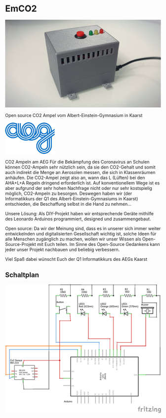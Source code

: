 # EmCO2
[![EMCO2](https://github.com/codekoch/EmCO2/blob/main/prototyp.jpg)](https://www.aeg-kaarst.eu/de/)

Open source CO2 Ampel vom Albert-Einstein-Gymnasium in Kaarst

[![AEG](https://github.com/codekoch/EmCO2/blob/main/logo_small_blau.png)](https://www.aeg-kaarst.eu/de/)

CO2 Ampeln am AEG
Für die Bekämpfung des Coronavirus an Schulen können CO2-Ampeln sehr nützlich sein, da sie den CO2-Gehalt und somit auch indirekt die Menge an Aerosolen messen, die sich in Klassenräumen anhäufen. Die CO2-Ampel zeigt also an, wann das L (Lüften) bei den AHA+L+A Regeln dringend erforderlich ist. Auf konventionellem Wege ist es aber aufgrund der sehr hohen Nachfrage nicht oder nur sehr kostspielig möglich, CO2-Ampeln zu besorgen. Deswegen haben wir (der Informatikkurs der Q1 des Albert-Einstein-Gymnasiums in Kaarst) entschieden, die Beschaffung selbst in die Hand zu nehmen...

Unsere Lösung:
Als DIY-Projekt haben wir entsprechende Geräte mithilfe des Leonardo Arduinos programmiert, designed und zusammengebaut.

Open source:
Da wir der Meinung sind, dass es in unserer sich immer weiter entwickelnden und digitalisierten Gesellschaft wichtig ist, solche Ideen für alle Menschen zugänglich zu machen, wollen wir unser Wissen als Open-Source-Projekt mit Euch teilen. Im Sinne des Open-Source Gedankens kann jeder unser Projekt nachbauen und beliebig verbessern.

Viel Spaß dabei wünscht Euch
der Q1 Informatikkurs des AEGs Kaarst

## Schaltplan
[![AEG](https://github.com/codekoch/EmCO2/blob/main/Co2%20Schaltplan.png)](https://github.com/codekoch/EmCO2/blob/main/Co2%20Schaltplan.png)

